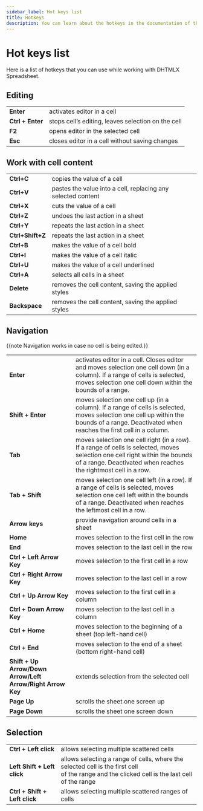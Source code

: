 ```yaml
---
sidebar_label: Hot keys list
title: Hotkeys
description: You can learn about the hotkeys in the documentation of the DHTMLX JavaScript Spreadsheet library. Browse developer guides and API reference, try out code examples and live demos, and download a free 30-day evaluation version of DHTMLX Spreadsheet.
---
```


# Hot keys list

Here is a list of hotkeys that you can use while working with DHTMLX Spreadsheet.

## Editing

<table class="webixdoc_links">
	<tbody>
        <tr>
			<td class="webixdoc_links0"><b>Enter</b></td>
			<td>activates editor in a cell</td>
		</tr>
        <tr>
			<td class="webixdoc_links0"><b>Ctrl + Enter</b></td>
			<td>stops cell’s editing, leaves selection on the cell</td>
		</tr>
        <tr>
			<td class="webixdoc_links0"><b>F2</b></td>
			<td>opens editor in the selected cell</td>
		</tr>
        <tr>
			<td class="webixdoc_links0"><b>Esc</b></td>
			<td>closes editor in a cell without saving changes</td>
		</tr>
    </tbody>
</table>

## Work with cell content

<table class="webixdoc_links">
	<tbody>
        <tr>
			<td class="webixdoc_links0"><b>Ctrl+C</b></td>
			<td>copies the value of a cell</td>
		</tr>
        <tr>
			<td class="webixdoc_links0"><b>Ctrl+V</b></td>
			<td>pastes the value into a cell, replacing any selected content</td>
		</tr>
        <tr>
			<td class="webixdoc_links0"><b>Ctrl+X</b></td>
			<td>cuts the value of a cell</td>
		</tr>
        <tr>
			<td class="webixdoc_links0"><b>Ctrl+Z</b></td>
			<td>undoes the last action in a sheet</td>
		</tr>
        <tr>
			<td class="webixdoc_links0"><b>Ctrl+Y</b></td>
			<td>repeats the last action in a sheet</td>
		</tr>
        <tr>
			<td class="webixdoc_links0"><b>Ctrl+Shift+Z</b></td>
			<td>repeats the last action in a sheet</td>
		</tr>
        <tr>
			<td class="webixdoc_links0"><b>Ctrl+B</b></td>
			<td>makes the value of a cell bold</td>
		</tr>
        <tr>
			<td class="webixdoc_links0"><b>Ctrl+I</b></td>
			<td>makes the value of a cell italic</td>
		</tr>
        <tr>
			<td class="webixdoc_links0"><b>Ctrl+U</b></td>
			<td>makes the value of a cell underlined</td>
		</tr>
        <tr>
			<td class="webixdoc_links0"><b>Ctrl+A</b></td>
			<td>selects all cells in a sheet</td>
		</tr>
        <tr>
			<td class="webixdoc_links0"><b>Delete</b></td>
			<td>removes the cell content, saving the applied styles</td>
		</tr>
        <tr>
			<td class="webixdoc_links0"><b>Backspace</b></td>
			<td>removes the cell content, saving the applied styles</td>
		</tr>
    </tbody>
</table>

## Navigation

{{note Navigation works in case no cell is being edited.}}

<table class="webixdoc_links">
	<tbody>
        <tr>
			<td class="webixdoc_links0"><b>Enter</b></td>
			<td>activates editor in a cell. Closes editor and moves selection one cell down (in a column). If a range of cells is selected, moves selection one cell down within the bounds of a range.</td>
		</tr>
        <tr>
			<td class="webixdoc_links0"><b>Shift + Enter</b></td>
			<td>moves selection one cell up (in a column). If a range of cells is selected, moves selection one cell up within the bounds of a range. Deactivated when reaches the first cell in a column.</td>
		</tr>
        <tr>
			<td class="webixdoc_links0"><b>Tab</b></td>
			<td>moves selection one cell right (in a row).  If a range of cells is selected, moves selection one cell right within the bounds of a range. Deactivated when reaches the rightmost cell in a row.</td>
		</tr>
        <tr>
			<td class="webixdoc_links0"><b>Tab + Shift</b></td>
			<td>moves selection one cell left (in a row). If a range of cells is selected, moves selection one cell left within the bounds of a range. Deactivated when reaches the leftmost cell in a row.</td>
		</tr>
        <tr>
			<td class="webixdoc_links0"><b>Arrow keys</b></td>
			<td>provide navigation around cells in a sheet</td>
		</tr>
        <tr>
			<td class="webixdoc_links0"><b>Home</b></td>
			<td>moves selection to the first cell in the row</td>
		</tr>
        <tr>
			<td class="webixdoc_links0"><b>End</b></td>
			<td>moves selection to the last cell in the row</td>
		</tr>
        <tr>
			<td class="webixdoc_links0"><b>Ctrl + Left Arrow Key</b></td>
			<td>moves selection to the first cell in a row</td>
		</tr>
        <tr>
			<td class="webixdoc_links0"><b>Ctrl + Right Arrow Key</b></td>
			<td>moves selection to the last cell in a row</td>
		</tr>
        <tr>
			<td class="webixdoc_links0"><b>Ctrl + Up Arrow Key</b></td>
			<td>moves selection to the first cell in a column</td>
		</tr>
        <tr>
			<td class="webixdoc_links0"><b>Ctrl + Down Arrow Key</b></td>
			<td>moves selection to the last cell in a column</td>
		</tr>
        <tr>
			<td class="webixdoc_links0"><b>Ctrl + Home</b></td>
			<td>moves selection to the beginning of a sheet (top left-hand cell)</td>
		</tr>
        <tr>
			<td class="webixdoc_links0"><b>Ctrl + End</b></td>
			<td>moves selection to the end of a sheet (bottom right-hand cell)</td>
		</tr>
        <tr>
			<td class="webixdoc_links0"><b>Shift + Up Arrow/Down Arrow/Left Arrow/Right Arrow Key</b></td>
			<td>extends selection from the selected cell</td>
		</tr>
        <tr>
			<td class="webixdoc_links0"><b>Page Up</b></td>
			<td>scrolls the sheet one screen up</td>
		</tr>
        <tr>
			<td class="webixdoc_links0"><b>Page Down</b></td>
			<td>scrolls the sheet one screen down</td>
		</tr>
    </tbody>
</table>

## Selection

<table class="webixdoc_links">
	<tbody>
        <tr>
			<td class="webixdoc_links0"><b>Ctrl + Left click</b></td>
			<td>allows selecting multiple scattered cells</td>
		</tr>
        <tr>
			<td class="webixdoc_links0"><b>Left Shift + Left click</b></td>
			<td>allows selecting a range of cells, where the selected cell is the first cell<br> of the range and the clicked cell is the last cell of the range</td>
		</tr>
        <tr>
			<td class="webixdoc_links0"><b>Ctrl + Shift + Left click</b></td>
			<td>allows selecting multiple scattered ranges of cells</td>
		</tr>
    </tbody>
</table>
